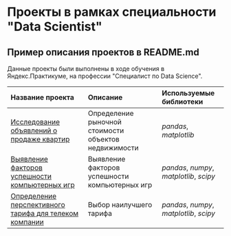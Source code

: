 # Проекты в рамках специальности "Data Scientist"


## Пример описания проектов в README.md

Данные проекты были выполнены в ходе обучения в Яндекс.Практикуме, на профессии "Специалист по Data Science".

| Название проекта | Описание | Используемые библиотеки | 
| :---------------------- | :---------------------- | :---------------------- |
| [Исследование объявлений о продаже квартир](Project_apartments) | Определение рыночной стоимости объектов недвижимости| *pandas*, *matplotlib* |
| [Выявление факторов успешности компьютерных игр](Project_games) | Выявление факторов успешности компьютерных игр| *pandas*, *numpy*, *matplotlib*, *scipy* |
| [Определение перспективного тарифа для телеком компании](Project_tariffs) | Выбор наилучшего тарифа| *pandas*, *numpy*, *matplotlib*, *scipy* |
